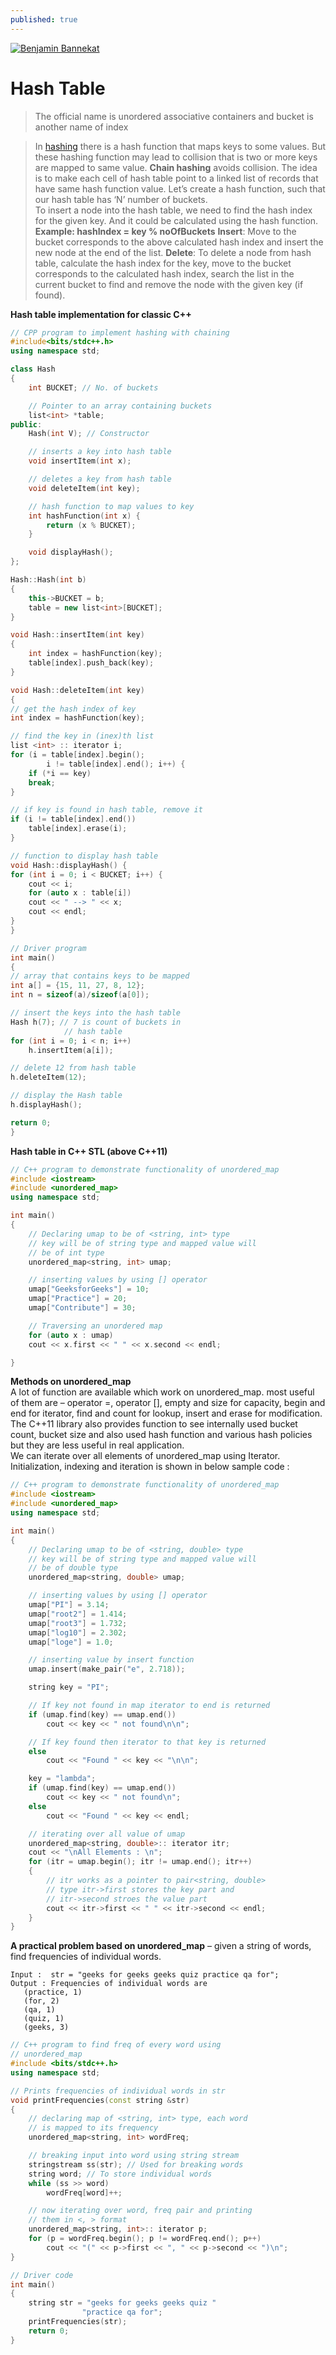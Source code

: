 ```yaml
---
published: true
---
```

[![Benjamin Bannekat](https://raw.githubusercontent.com/hamid-abbaszadeh/hamid-abbaszadeh.github.io/master/images/blog.png)](https://hamid-abbaszadeh.github.io/Hash-Table-Algorithm/)

# Hash Table 
>The official name is unordered associative containers and
>bucket  is another name of index 

>In  [hashing](http://www.geeksforgeeks.org/hashing-data-structure/)  there is a hash function that maps keys to some values. But these hashing function may lead to collision that is two or more keys are mapped to same value.  **Chain hashing**  avoids collision. The idea is to make each cell of hash table point to a linked list of records that have same hash function value.
>Let’s create a hash function, such that our hash table has ‘N’ number of buckets.  
To insert a node into the hash table, we need to find the hash index for the given key. And it could be calculated using the hash function.  
**Example: hashIndex = key % noOfBuckets**
>**Insert**: Move to the bucket corresponds to the above calculated hash index and insert the new node at the end of the list.
>**Delete**: To delete a node from hash table, calculate the hash index for the key, move to the bucket corresponds to the calculated hash index, search the list in the current bucket to find and remove the node with the given key (if found).


**Hash table implementation for classic C++**

```cpp
// CPP program to implement hashing with chaining
#include<bits/stdc++.h>
using namespace std;

class Hash
{
	int BUCKET; // No. of buckets

	// Pointer to an array containing buckets
	list<int> *table;
public:
	Hash(int V); // Constructor

	// inserts a key into hash table
	void insertItem(int x);

	// deletes a key from hash table
	void deleteItem(int key);

	// hash function to map values to key
	int hashFunction(int x) {
		return (x % BUCKET);
	}

	void displayHash();
};

Hash::Hash(int b)
{
	this->BUCKET = b;
	table = new list<int>[BUCKET];
}

void Hash::insertItem(int key)
{
	int index = hashFunction(key);
	table[index].push_back(key);
}

void Hash::deleteItem(int key)
{
// get the hash index of key
int index = hashFunction(key);

// find the key in (inex)th list
list <int> :: iterator i;
for (i = table[index].begin();
		i != table[index].end(); i++) {
	if (*i == key)
	break;
}

// if key is found in hash table, remove it
if (i != table[index].end())
	table[index].erase(i);
}

// function to display hash table
void Hash::displayHash() {
for (int i = 0; i < BUCKET; i++) {
	cout << i;
	for (auto x : table[i])
	cout << " --> " << x;
	cout << endl;
}
}

// Driver program
int main()
{
// array that contains keys to be mapped
int a[] = {15, 11, 27, 8, 12};
int n = sizeof(a)/sizeof(a[0]);

// insert the keys into the hash table
Hash h(7); // 7 is count of buckets in
			// hash table
for (int i = 0; i < n; i++)
	h.insertItem(a[i]);

// delete 12 from hash table
h.deleteItem(12);

// display the Hash table
h.displayHash();

return 0;
}

```

**Hash table in C++ STL  (above C++11)**

```cpp
// C++ program to demonstrate functionality of unordered_map
#include <iostream>
#include <unordered_map>
using namespace std;

int main()
{
	// Declaring umap to be of <string, int> type
	// key will be of string type and mapped value will
	// be of int type
	unordered_map<string, int> umap;

	// inserting values by using [] operator
	umap["GeeksforGeeks"] = 10;
	umap["Practice"] = 20;
	umap["Contribute"] = 30;

	// Traversing an unordered map
	for (auto x : umap)
	cout << x.first << " " << x.second << endl;

}
```
**Methods on unordered_map**  
A lot of function are available which work on unordered_map. most useful of them are – operator =, operator [], empty and size for capacity, begin and end for iterator, find and count for lookup, insert and erase for modification.  
The C++11 library also provides function to see internally used bucket count, bucket size and also used hash function and various hash policies but they are less useful in real application.  
We can iterate over all elements of unordered_map using Iterator. Initialization, indexing and iteration is shown in below sample code :
```cpp
// C++ program to demonstrate functionality of unordered_map
#include <iostream>
#include <unordered_map>
using namespace std;

int main()
{
	// Declaring umap to be of <string, double> type
	// key will be of string type and mapped value will
	// be of double type
	unordered_map<string, double> umap;

	// inserting values by using [] operator
	umap["PI"] = 3.14;
	umap["root2"] = 1.414;
	umap["root3"] = 1.732;
	umap["log10"] = 2.302;
	umap["loge"] = 1.0;

	// inserting value by insert function
	umap.insert(make_pair("e", 2.718));

	string key = "PI";

	// If key not found in map iterator to end is returned
	if (umap.find(key) == umap.end())
		cout << key << " not found\n\n";

	// If key found then iterator to that key is returned
	else
		cout << "Found " << key << "\n\n";

	key = "lambda";
	if (umap.find(key) == umap.end())
		cout << key << " not found\n";
	else
		cout << "Found " << key << endl;

	// iterating over all value of umap
	unordered_map<string, double>:: iterator itr;
	cout << "\nAll Elements : \n";
	for (itr = umap.begin(); itr != umap.end(); itr++)
	{
		// itr works as a pointer to pair<string, double>
		// type itr->first stores the key part and
		// itr->second stroes the value part
		cout << itr->first << " " << itr->second << endl;
	}
}

```
**A practical problem based on unordered_map** – given a string of words, find frequencies of individual words.

```
Input :  str = "geeks for geeks geeks quiz practice qa for";
Output : Frequencies of individual words are
   (practice, 1)
   (for, 2)
   (qa, 1)
   (quiz, 1)
   (geeks, 3)
```
```cpp
// C++ program to find freq of every word using
// unordered_map
#include <bits/stdc++.h>
using namespace std;

// Prints frequencies of individual words in str
void printFrequencies(const string &str)
{
	// declaring map of <string, int> type, each word
	// is mapped to its frequency
	unordered_map<string, int> wordFreq;

	// breaking input into word using string stream
	stringstream ss(str); // Used for breaking words
	string word; // To store individual words
	while (ss >> word)
		wordFreq[word]++;

	// now iterating over word, freq pair and printing
	// them in <, > format
	unordered_map<string, int>:: iterator p;
	for (p = wordFreq.begin(); p != wordFreq.end(); p++)
		cout << "(" << p->first << ", " << p->second << ")\n";
}

// Driver code
int main()
{
	string str = "geeks for geeks geeks quiz "
				"practice qa for";
	printFrequencies(str);
	return 0;
}
```
